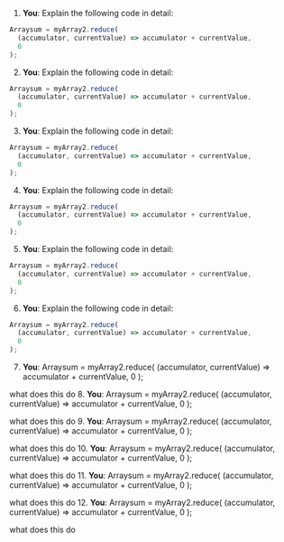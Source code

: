 1. **You**: Explain the following code in detail: 
```typescript
Arraysum = myArray2.reduce(
  (accumulator, currentValue) => accumulator + currentValue,
  0
);
```
2. **You**: Explain the following code in detail: 
```typescript
Arraysum = myArray2.reduce(
  (accumulator, currentValue) => accumulator + currentValue,
  0
);
```
3. **You**: Explain the following code in detail: 
```typescript
Arraysum = myArray2.reduce(
  (accumulator, currentValue) => accumulator + currentValue,
  0
);
```
4. **You**: Explain the following code in detail: 
```typescript
Arraysum = myArray2.reduce(
  (accumulator, currentValue) => accumulator + currentValue,
  0
);
```
5. **You**: Explain the following code in detail: 
```typescript
Arraysum = myArray2.reduce(
  (accumulator, currentValue) => accumulator + currentValue,
  0
);
```
6. **You**: Explain the following code in detail: 
```typescript
Arraysum = myArray2.reduce(
  (accumulator, currentValue) => accumulator + currentValue,
  0
);
```
7. **You**: Arraysum = myArray2.reduce(
  (accumulator, currentValue) => accumulator + currentValue,
  0
);

what does this do
8. **You**: Arraysum = myArray2.reduce(
  (accumulator, currentValue) => accumulator + currentValue,
  0
);

what does this do
9. **You**: Arraysum = myArray2.reduce(
  (accumulator, currentValue) => accumulator + currentValue,
  0
);

what does this do
10. **You**: Arraysum = myArray2.reduce(
  (accumulator, currentValue) => accumulator + currentValue,
  0
);

what does this do
11. **You**: Arraysum = myArray2.reduce(
  (accumulator, currentValue) => accumulator + currentValue,
  0
);

what does this do
12. **You**: Arraysum = myArray2.reduce(
  (accumulator, currentValue) => accumulator + currentValue,
  0
);

what does this do